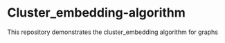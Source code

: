 # Cluster_embedding-algorithm
This repository demonstrates the cluster_embedding algorithm for graphs
